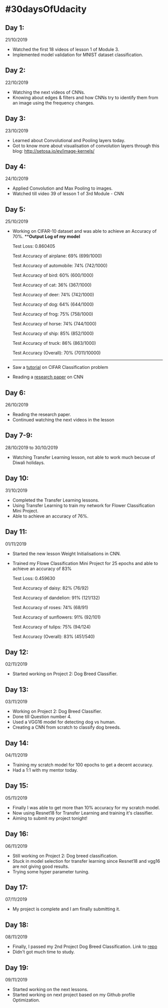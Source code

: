 # #30daysOfUdacity

## Day 1:
21/10/2019
  * Watched the first 18 videos of lesson 1 of Module 3.
  * Implemented model validation for MNIST dataset classification.

## Day 2:
22/10/2019
  * Watching the next videos of CNNs.
  * Knowing about edges & filters and how CNNs try to identify them from an image using the frequency changes.

## Day 3:
23/10/2019
  * Learned about Convolutional and Pooling layers today.
  * Got to know more about visualisation of convolution layers through this blog: http://setosa.io/ev/image-kernels/
 
## Day 4:
24/10/2019
  * Applied Convolution and Max Pooling to images.
  * Watched till video 39 of lesson 1 of 3rd Module - CNN
  
## Day 5:
25/10/2019
  * Working on CIFAR-10 dataset and was able to achieve an Accuracy of 70%.
    ************************Output Log of my model**********************
    
    Test Loss: 0.860405

    Test Accuracy of airplane: 69% (699/1000)
    
    Test Accuracy of automobile: 74% (742/1000)
    
    Test Accuracy of  bird: 60% (600/1000)
    
    Test Accuracy of   cat: 36% (367/1000)
    
    Test Accuracy of  deer: 74% (742/1000)
    
    Test Accuracy of   dog: 64% (644/1000)
    
    Test Accuracy of  frog: 75% (758/1000)
    
    Test Accuracy of horse: 74% (744/1000)
    
    Test Accuracy of  ship: 85% (852/1000)
    
    Test Accuracy of truck: 86% (863/1000)

    Test Accuracy (Overall): 70% (7011/10000)
    *********************************************************************

  * Saw a [tutorial](https://github.com/pytorch/tutorials/blob/master/beginner_source/blitz/cifar10_tutorial.py) on CIFAR Classification problem 
  * Reading a [research paper](https://arxiv.org/pdf/1603.07285.pdf) on CNN
  
 ## Day 6:
 26/10/2019
  * Reading the research paper.
  * Continued watching the next videos in the lesson
  
 ## Day 7-9:
 28/10/2019 to 30/10/2019
  * Watching Transfer Learning lesson, not able to work much becuse of Diwali holidays.
  
 ## Day 10:
 31/10/2019
  * Completed the Transfer Learning lessons.
  * Using Transfer Learning to train my network for Flower Classification Mini Project.
  * Able to achieve an accuracy of 76%.
  
 ## Day 11:
 01/11/2019
  * Started the new lesson Weight Initialisations in CNN.
  * Trained my Flowe Classification Mini Project for 25 epochs and able to achieve an accuracy of 83%
    
    Test Loss: 0.459630

    Test Accuracy of daisy: 82% (76/92)
    
    Test Accuracy of dandelion: 91% (121/132)
    
    Test Accuracy of roses: 74% (68/91)
    
    Test Accuracy of sunflowers: 91% (92/101)
    
    Test Accuracy of tulips: 75% (94/124)

    Test Accuracy (Overall): 83% (451/540)
    
  ## Day 12:
  02/11/2019
   * Started working on Project 2: Dog Breed Classifier. 
   
  ## Day 13:
  03/11/2019
   * Working on Project 2: Dog Breed Classifier.
   * Done till Question number 4.
   * Used a VGG16 model for detecting dog vs human.
   * Creating a CNN from scratch to classify dog breeds.
   
  ## Day 14:
  04/11/2019
   * Training my scratch model for 100 epochs to get a decent accuracy.
   * Had a 1:1 with my mentor today. 
   
  ## Day 15:
  05/11/2019
   * Finally I was able to get more than 10% accuracy for my scratch model.
   * Now using Resnet18 for Transfer Learning and training it's classifier.
   * Aiming to submit my project tonight!
 ## Day 16:
 06/11/2019

  * Still working on Project 2: Dog breed classification.
  * Stuck in model selection for transfer learning since Resnet18 and vgg16 are not giving good results.
  * Trying some hyper parameter tuning.
  
 ## Day 17:
 07/11/2019
  * My project is complete and I am finally submitting it.
  
 ## Day 18:
 08/11/2019
  * Finally, I passed my 2nd Project Dog Breed Classification. Link to [repo](https://github.com/sumanyurosha/deep-learning-v2-pytorch/tree/master/project-dog-classification)
  * Didn't got much time to study.

 ## Day 19:
 09/11/2019
 * Started working on the next lessons.
 * Started working on next project based on my Github profile Optimization.

